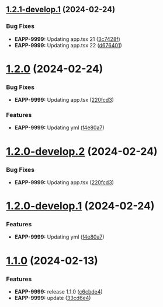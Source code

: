 ## [1.2.1-develop.1](https://github.com/pvega95/starlight-test/compare/v1.2.0...v1.2.1-develop.1) (2024-02-24)


### Bug Fixes

* **EAPP-9999:** Updating app.tsx 21 ([3c7428f](https://github.com/pvega95/starlight-test/commit/3c7428ffb286dcd54ce8dbe048931b727225c39a))
* **EAPP-9999:** Updating app.tsx 22 ([d676401](https://github.com/pvega95/starlight-test/commit/d676401e2d562d064ddb89ce636b4a1e6e946f95))

# [1.2.0](https://github.com/pvega95/starlight-test/compare/v1.1.0...v1.2.0) (2024-02-24)


### Bug Fixes

* **EAPP-9999:** Updating app.tsx ([220fcd3](https://github.com/pvega95/starlight-test/commit/220fcd3462fdaf4a2da0c642eaed94cc91727664))


### Features

* **EAPP-9999:** Updating yml ([f4e80a7](https://github.com/pvega95/starlight-test/commit/f4e80a7894d6f1fa7953414653fd279cc3303193))

# [1.2.0-develop.2](https://github.com/pvega95/starlight-test/compare/v1.2.0-develop.1...v1.2.0-develop.2) (2024-02-24)


### Bug Fixes

* **EAPP-9999:** Updating app.tsx ([220fcd3](https://github.com/pvega95/starlight-test/commit/220fcd3462fdaf4a2da0c642eaed94cc91727664))

# [1.2.0-develop.1](https://github.com/pvega95/starlight-test/compare/v1.1.0...v1.2.0-develop.1) (2024-02-24)


### Features

* **EAPP-9999:** Updating yml ([f4e80a7](https://github.com/pvega95/starlight-test/commit/f4e80a7894d6f1fa7953414653fd279cc3303193))

# [1.1.0](https://github.com/pvega95/starlight-test/compare/v1.0.0...v1.1.0) (2024-02-13)


### Features

* **EAPP-9999:** release 1.1.0 ([c6cbde4](https://github.com/pvega95/starlight-test/commit/c6cbde4c7cd611afec1f29d23ff88bc83faf4423))
* **EAPP-9999:** update ([33cd6e4](https://github.com/pvega95/starlight-test/commit/33cd6e43cb684a1ac7d463f02c0342ae2d886dde))
